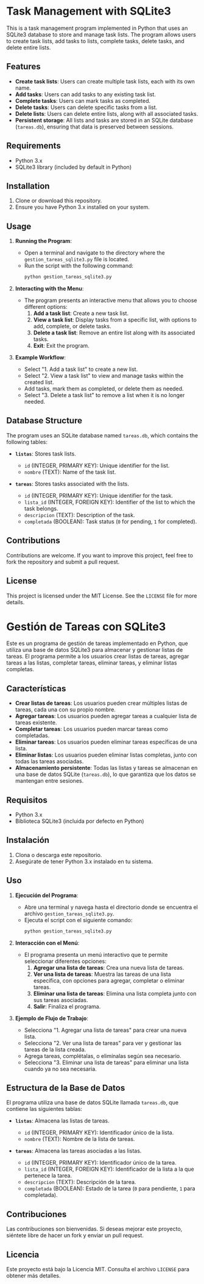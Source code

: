 # Task Management with SQLite3

This is a task management program implemented in Python that uses an SQLite3 database to store and manage task lists. The program allows users to create task lists, add tasks to lists, complete tasks, delete tasks, and delete entire lists.

## Features

- **Create task lists**: Users can create multiple task lists, each with its own name.
- **Add tasks**: Users can add tasks to any existing task list.
- **Complete tasks**: Users can mark tasks as completed.
- **Delete tasks**: Users can delete specific tasks from a list.
- **Delete lists**: Users can delete entire lists, along with all associated tasks.
- **Persistent storage**: All lists and tasks are stored in an SQLite database (`tareas.db`), ensuring that data is preserved between sessions.

## Requirements

- Python 3.x
- SQLite3 library (included by default in Python)

## Installation

1. Clone or download this repository.
2. Ensure you have Python 3.x installed on your system.

## Usage

1. **Running the Program**:
    - Open a terminal and navigate to the directory where the `gestion_tareas_sqlite3.py` file is located.
    - Run the script with the following command:
      ```bash
      python gestion_tareas_sqlite3.py
      ```

2. **Interacting with the Menu**:
    - The program presents an interactive menu that allows you to choose different options:
      1. **Add a task list**: Create a new task list.
      2. **View a task list**: Display tasks from a specific list, with options to add, complete, or delete tasks.
      3. **Delete a task list**: Remove an entire list along with its associated tasks.
      4. **Exit**: Exit the program.

3. **Example Workflow**:
    - Select "1. Add a task list" to create a new list.
    - Select "2. View a task list" to view and manage tasks within the created list.
    - Add tasks, mark them as completed, or delete them as needed.
    - Select "3. Delete a task list" to remove a list when it is no longer needed.

## Database Structure

The program uses an SQLite database named `tareas.db`, which contains the following tables:

- **`listas`**: Stores task lists.
  - `id` (INTEGER, PRIMARY KEY): Unique identifier for the list.
  - `nombre` (TEXT): Name of the task list.

- **`tareas`**: Stores tasks associated with the lists.
  - `id` (INTEGER, PRIMARY KEY): Unique identifier for the task.
  - `lista_id` (INTEGER, FOREIGN KEY): Identifier of the list to which the task belongs.
  - `descripcion` (TEXT): Description of the task.
  - `completada` (BOOLEAN): Task status (`0` for pending, `1` for completed).

## Contributions

Contributions are welcome. If you want to improve this project, feel free to fork the repository and submit a pull request.

## License

This project is licensed under the MIT License. See the `LICENSE` file for more details.





# Gestión de Tareas con SQLite3

Este es un programa de gestión de tareas implementado en Python, que utiliza una base de datos SQLite3 para almacenar y gestionar listas de tareas. El programa permite a los usuarios crear listas de tareas, agregar tareas a las listas, completar tareas, eliminar tareas, y eliminar listas completas.

## Características

- **Crear listas de tareas**: Los usuarios pueden crear múltiples listas de tareas, cada una con su propio nombre.
- **Agregar tareas**: Los usuarios pueden agregar tareas a cualquier lista de tareas existente.
- **Completar tareas**: Los usuarios pueden marcar tareas como completadas.
- **Eliminar tareas**: Los usuarios pueden eliminar tareas específicas de una lista.
- **Eliminar listas**: Los usuarios pueden eliminar listas completas, junto con todas las tareas asociadas.
- **Almacenamiento persistente**: Todas las listas y tareas se almacenan en una base de datos SQLite (`tareas.db`), lo que garantiza que los datos se mantengan entre sesiones.

## Requisitos

- Python 3.x
- Biblioteca SQLite3 (incluida por defecto en Python)

## Instalación

1. Clona o descarga este repositorio.
2. Asegúrate de tener Python 3.x instalado en tu sistema.

## Uso

1. **Ejecución del Programa**:
    - Abre una terminal y navega hasta el directorio donde se encuentra el archivo `gestion_tareas_sqlite3.py`.
    - Ejecuta el script con el siguiente comando:
      ```bash
      python gestion_tareas_sqlite3.py
      ```

2. **Interacción con el Menú**:
    - El programa presenta un menú interactivo que te permite seleccionar diferentes opciones:
      1. **Agregar una lista de tareas**: Crea una nueva lista de tareas.
      2. **Ver una lista de tareas**: Muestra las tareas de una lista específica, con opciones para agregar, completar o eliminar tareas.
      3. **Eliminar una lista de tareas**: Elimina una lista completa junto con sus tareas asociadas.
      4. **Salir**: Finaliza el programa.

3. **Ejemplo de Flujo de Trabajo**:
    - Selecciona "1. Agregar una lista de tareas" para crear una nueva lista.
    - Selecciona "2. Ver una lista de tareas" para ver y gestionar las tareas de la lista creada.
    - Agrega tareas, complétalas, o elimínalas según sea necesario.
    - Selecciona "3. Eliminar una lista de tareas" para eliminar una lista cuando ya no sea necesaria.

## Estructura de la Base de Datos

El programa utiliza una base de datos SQLite llamada `tareas.db`, que contiene las siguientes tablas:

- **`listas`**: Almacena las listas de tareas.
  - `id` (INTEGER, PRIMARY KEY): Identificador único de la lista.
  - `nombre` (TEXT): Nombre de la lista de tareas.

- **`tareas`**: Almacena las tareas asociadas a las listas.
  - `id` (INTEGER, PRIMARY KEY): Identificador único de la tarea.
  - `lista_id` (INTEGER, FOREIGN KEY): Identificador de la lista a la que pertenece la tarea.
  - `descripcion` (TEXT): Descripción de la tarea.
  - `completada` (BOOLEAN): Estado de la tarea (`0` para pendiente, `1` para completada).

## Contribuciones

Las contribuciones son bienvenidas. Si deseas mejorar este proyecto, siéntete libre de hacer un fork y enviar un pull request.

## Licencia

Este proyecto está bajo la Licencia MIT. Consulta el archivo `LICENSE` para obtener más detalles.

